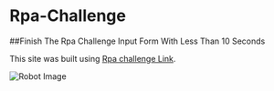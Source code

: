 # Rpa-Challenge
##Finish The Rpa Challenge Input Form With Less Than 10 Seconds

This site was built using [Rpa challenge Link](https://youtu.be/cRxnW1fYIwA).

![Robot Image](https://www.also.com/ec/cms5/6000/blog/257171530_robotic-process-automation-(rpa)-potenzial-fur-unternehmen_800px.png)
